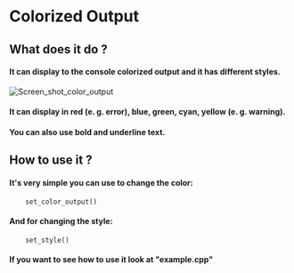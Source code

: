 # Colorized Output
## What does it do ?
#### It can display to the console colorized output and it has different styles.
![Screen_shot_color_output](https://ibb.co/bPmw5S0)

#### It can display in red (e. g. error), blue, green, cyan, yellow (e. g. warning).
#### You can also use **bold** and underline text.

## How to use it ?
#### It's very simple you can use to change the color:
``` 
    set_color_output()
``` 
#### And for changing the style:
```
    set_style()
```
#### If you want to see how to use it look at "example.cpp"
